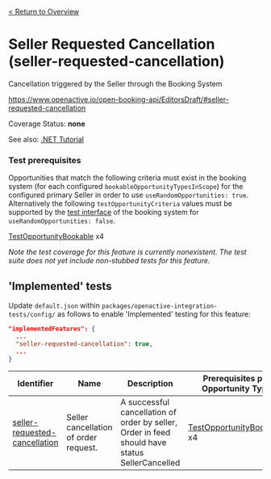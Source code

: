 [< Return to Overview](../../README.md)
# Seller Requested Cancellation (seller-requested-cancellation)

Cancellation triggered by the Seller through the Booking System


https://www.openactive.io/open-booking-api/EditorsDraft/#seller-requested-cancellation

Coverage Status: **none**

See also: [.NET Tutorial](https://tutorials.openactive.io/open-booking-sdk/quick-start-guide/storebookingengine/day-6-orders-feed)
### Test prerequisites
Opportunities that match the following criteria must exist in the booking system (for each configured `bookableOpportunityTypesInScope`) for the configured primary Seller in order to use `useRandomOpportunities: true`. Alternatively the following `testOpportunityCriteria` values must be supported by the [test interface](https://openactive.io/test-interface/) of the booking system for `useRandomOpportunities: false`.

[TestOpportunityBookable](https://openactive.io/test-interface#TestOpportunityBookable) x4

*Note the test coverage for this feature is currently nonexistent. The test suite does not yet include non-stubbed tests for this feature.*


## 'Implemented' tests

Update `default.json` within `packages/openactive-integration-tests/config/` as follows to enable 'Implemented' testing for this feature:

```json
"implementedFeatures": {
  ...
  "seller-requested-cancellation": true,
  ...
}
```

| Identifier | Name | Description | Prerequisites per Opportunity Type |
|------------|------|-------------|---------------|
| [seller-requested-cancellation](./implemented/seller-requested-cancellation-test.js) | Seller cancellation of order request. | A successful cancellation of order by seller, Order in feed should have status SellerCancelled | [TestOpportunityBookable](https://openactive.io/test-interface#TestOpportunityBookable) x4 |


